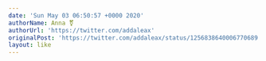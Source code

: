 ```yaml
---
date: 'Sun May 03 06:50:57 +0000 2020'
authorName: Anna ⚧
authorUrl: 'https://twitter.com/addaleax'
originalPost: 'https://twitter.com/addaleax/status/1256838640006770689'
layout: like
---
```

